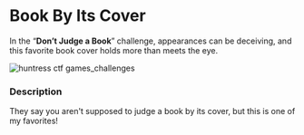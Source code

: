 # Book By Its Cover
In the “**Don’t Judge a Book**” challenge, appearances can be deceiving, and this favorite book cover holds more than meets the eye.

![huntress ctf games_challenges](https://github.com/aashutoshlodhi/Huntress_CTF/assets/66505006/6b5a63b2-3603-4dff-ac55-e8bd99be8e3f)

### Description
They say you aren't supposed to judge a book by its cover, but this is one of my favorites!
